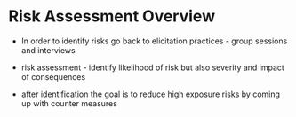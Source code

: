 # Risk Assessment Overview

* In order to identify risks go back to elicitation practices - group sessions and interviews 

* risk assessment - identify likelihood of risk but also severity and impact of consequences 

* after identification the goal is to reduce high exposure risks by coming up with counter measures



